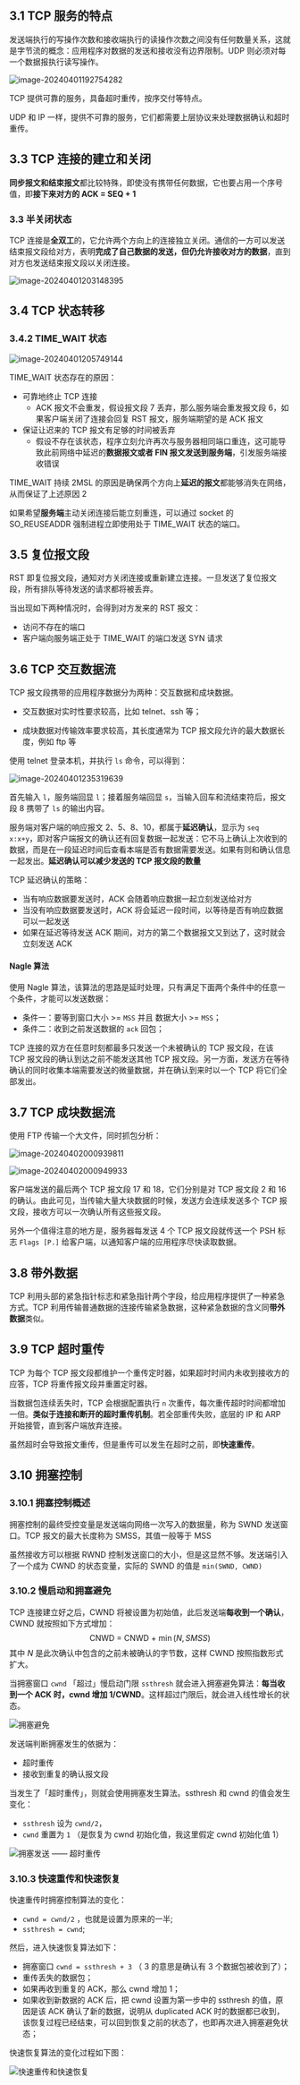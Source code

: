 ## 3.1 TCP 服务的特点

发送端执行的写操作次数和接收端执行的读操作次数之间没有任何数量关系，这就是字节流的概念：应用程序对数据的发送和接收没有边界限制。UDP 则必须对每一个数据报执行读写操作。

![image-20240401192754282](images/notes.assets/image-20240401192754282.png)

TCP 提供可靠的服务，具备超时重传，按序交付等特点。

UDP 和 IP 一样，提供不可靠的服务，它们都需要上层协议来处理数据确认和超时重传。

## 3.3 TCP 连接的建立和关闭

**同步报文和结束报文**都比较特殊，即使没有携带任何数据，它也要占用一个序号值，即**接下来对方的 ACK = SEQ + 1**

### 3.3 半关闭状态

TCP 连接是**全双工**的，它允许两个方向上的连接独立关闭。通信的一方可以发送结束报文段给对方，表明**完成了自己数据的发送，但仍允许接收对方的数据**，直到对方也发送结束报文段以关闭连接。

![image-20240401203148395](images/notes.assets/image-20240401203148395.png)

## 3.4 TCP 状态转移

### 3.4.2 TIME_WAIT 状态

![image-20240401205749144](images/notes.assets/image-20240401205749144.png)

 TIME_WAIT 状态存在的原因：

- 可靠地终止 TCP 连接
  - ACK 报文不会重发，假设报文段 7 丢弃，那么服务端会重发报文段 6，如果客户端关闭了连接会回复 RST 报文，服务端期望的是 ACK 报文
- 保证让迟来的 TCP 报文有足够的时间被丢弃
  - 假设不存在该状态，程序立刻允许再次与服务器相同端口重连，这可能导致此前网络中延迟的**数据报文或者 FIN 报文发送到服务端**，引发服务端接收错误

TIME_WAIT 持续 2MSL 的原因是确保两个方向上**延迟的报文**都能够消失在网络，从而保证了上述原因 2

如果希望**服务端**主动关闭连接后能立刻重连，可以通过 socket 的 SO_REUSEADDR 强制进程立即使用处于 TIME_WAIT 状态的端口。

## 3.5 复位报文段

RST 即复位报文段，通知对方关闭连接或重新建立连接。一旦发送了复位报文段，所有排队等待发送的请求都将被丢弃。

当出现如下两种情况时，会得到对方发来的 RST 报文：

- 访问不存在的端口
- 客户端向服务端正处于 TIME_WAIT 的端口发送 SYN 请求

## 3.6 TCP 交互数据流

TCP 报文段携带的应用程序数据分为两种：交互数据和成块数据。

- 交互数据对实时性要求较高，比如 telnet、ssh 等；

- 成块数据对传输效率要求较高，其长度通常为 TCP 报文段允许的最大数据长度，例如 ftp 等

使用 telnet 登录本机，并执行 `ls` 命令，可以得到：

![image-20240401235319639](images/notes.assets/image-20240401235319639.png)

首先输入 `l`，服务端回显 `l`；接着服务端回显 `s`，当输入回车和流结束符后，报文段 8 携带了 `ls` 的输出内容。

服务端对客户端的响应报文 2、5、8、10，都属于**延迟确认**，显示为 `seq x:x+y`，即对客户端报文的确认还有回复数据一起发送：它不马上确认上次收到的数据，而是在一段延迟时间后查看本端是否有数据需要发送。如果有则和确认信息一起发出。**延迟确认可以减少发送的 TCP 报文段的数量**

TCP 延迟确认的策略：

- 当有响应数据要发送时，ACK 会随着响应数据一起立刻发送给对方
- 当没有响应数据要发送时，ACK 将会延迟一段时间，以等待是否有响应数据可以一起发送
- 如果在延迟等待发送 ACK 期间，对方的第二个数据报文又到达了，这时就会立刻发送 ACK

#### Nagle 算法

使用 Nagle 算法，该算法的思路是延时处理，只有满足下面两个条件中的任意一个条件，才能可以发送数据：

- 条件一：要等到窗口大小 >= `MSS` 并且 数据大小 >= `MSS`；
- 条件二：收到之前发送数据的 `ack` 回包；

TCP 连接的双方在任意时刻都最多只发送一个未被确认的 TCP 报文段，在该 TCP 报文段的确认到达之前不能发送其他 TCP 报文段。另一方面，发送方在等待确认的同时收集本端需要发送的微量数据，并在确认到来时以一个 TCP 将它们全部发出。

## 3.7 TCP 成块数据流

使用 FTP 传输一个大文件，同时抓包分析：

![image-20240402000939811](images/notes.assets/image-20240402000939811.png)

![image-20240402000949933](images/notes.assets/image-20240402000949933.png)

客户端发送的最后两个 TCP 报文段 17 和 18，它们分别是对  TCP 报文段 2 和 16 的确认。由此可见，当传输大量大块数据的时候，发送方会连续发送多个 TCP 报文段，接收方可以一次确认所有这些报文段。

另外一个值得注意的地方是，服务器每发送 4 个 TCP 报文段就传送一个 PSH 标志 `Flags [P.]` 给客户端，以通知客户端的应用程序尽快读取数据。

## 3.8 带外数据

TCP 利用头部的紧急指针标志和紧急指针两个字段，给应用程序提供了一种紧急方式。TCP 利用传输普通数据的连接传输紧急数据，这种紧急数据的含义同**带外数据**类似。

## 3.9 TCP 超时重传

TCP 为每个 TCP 报文段都维护一个重传定时器，如果超时时间内未收到接收方的应答，TCP 将重传报文段并重置定时器。

当数据包连续丢失时，TCP 会根据配置执行 `n` 次重传，每次重传超时时间都增加一倍。**类似于连接和断开的超时重传机制**。若全部重传失败，底层的 IP 和 ARP 开始接管，直到客户端放弃连接。

虽然超时会导致报文重传，但是重传可以发生在超时之前，即**快速重传**。

## 3.10 拥塞控制

### 3.10.1 拥塞控制概述

拥塞控制的最终受控变量是发送端向网络一次写入的数据量，称为 SWND 发送窗口。TCP 报文的最大长度称为 SMSS，其值一般等于 MSS

虽然接收方可以根据 RWND 控制发送窗口的大小，但是这显然不够。发送端引入了一个成为 CWND 的状态变量，实际的 SWND 的值是 `min(SWND, CWND)`

### 3.10.2 慢启动和拥塞避免

TCP 连接建立好之后，CWND 将被设置为初始值，此后发送端**每收到一个确认**，CWND 就按照如下方式增加：
$$
\text{CNWD = CNWD + }\min(N, SMSS)
$$
其中 $N$ 是此次确认中包含的之前未被确认的字节数，这样 CWND 按照指数形式扩大。

当拥塞窗口 `cwnd` 「超过」慢启动门限 `ssthresh` 就会进入拥塞避免算法：**每当收到一个 ACK 时，cwnd 增加 1/CWND**。这样超过门限后，就会进入线性增长的状态。

![拥塞避免](images/notes.assets/28.jpg)

发送端判断拥塞发生的依据为：

- 超时重传
- 接收到重复的确认报文段

当发生了「超时重传」，则就会使用拥塞发生算法。ssthresh 和 cwnd 的值会发生变化：

- `ssthresh` 设为 `cwnd/2`，
- `cwnd` 重置为 `1` （是恢复为 cwnd 初始化值，我这里假定 cwnd 初始化值 1）

![拥塞发送 —— 超时重传](images/notes.assets/29.jpg)

### 3.10.3 **快速重传**和快速恢复

快速重传时拥塞控制算法的变化：

- `cwnd = cwnd/2` ，也就是设置为原来的一半;
- `ssthresh = cwnd`;

然后，进入快速恢复算法如下：

- 拥塞窗口 `cwnd = ssthresh + 3` （ 3 的意思是确认有 3 个数据包被收到了）；
- 重传丢失的数据包；
- 如果再收到重复的 ACK，那么 cwnd 增加 1；
- 如果收到新数据的 ACK 后，把 cwnd 设置为第一步中的 ssthresh 的值，原因是该 ACK 确认了新的数据，说明从 duplicated ACK 时的数据都已收到，该恢复过程已经结束，可以回到恢复之前的状态了，也即再次进入拥塞避免状态；

快速恢复算法的变化过程如下图：

![快速重传和快速恢复](images/notes.assets/拥塞发生-快速重传.drawio.png)
